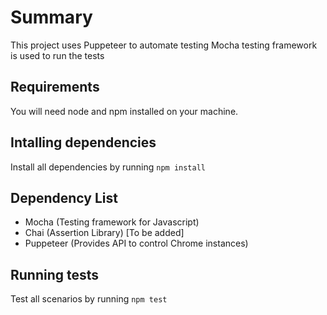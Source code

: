 
# Summary

This project uses Puppeteer to automate testing
Mocha testing framework is used to run the tests

## Requirements

You will need node and npm installed on your machine.

## Intalling dependencies

Install all dependencies by running `npm install`

## Dependency List

- Mocha (Testing framework for Javascript)
- Chai (Assertion Library) [To be added]
- Puppeteer (Provides API to control Chrome instances)

## Running tests

Test all scenarios by running `npm test`
